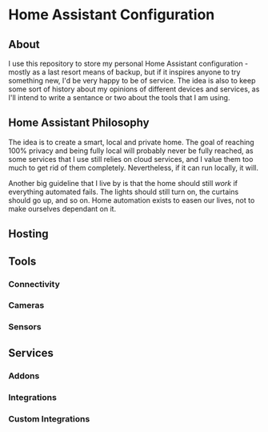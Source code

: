 # Home Assistant Configuration
## About
I use this repository to store my personal Home Assistant configuration - mostly as a last resort means of backup, but if it inspires anyone to try something new, I'd be very happy to be of service. The idea is also to keep some sort of history about my opinions of different devices and services, as I'll intend to write a sentance or two about the tools that I am using. 

## Home Assistant Philosophy
The idea is to create a smart, local and private home. The goal of reaching 100% privacy and being fully local will probably never be fully reached, as some services that I use still relies on cloud services, and I value them too much to get rid of them completely. Nevertheless, if it can run locally, it will. 

Another big guideline that I live by is that the home should still *work* if everything automated fails. The lights should still turn on, the curtains should go up, and so on. Home automation exists to easen our lives, not to make ourselves dependant on it. 

## Hosting

## Tools

### Connectivity
### Cameras
### Sensors

## Services
### Addons
### Integrations
### Custom Integrations

